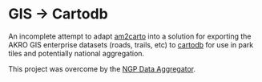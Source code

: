 # GIS -> Cartodb

An incomplete attempt to adapt
[am2carto](https://github.com/AKROGIS/am2cartodb)
into a solution for exporting the
AKRO GIS enterprise datasets (roads, trails, etc) to
[cartodb](https://cartodb.com/) for
use in park tiles and potentially national aggregation.

This project was overcome by the
[NGP Data Aggregator](https://github.com/nationalparkservice/NGP-Data-Aggregator).
